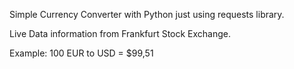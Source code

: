 Simple Currency Converter with Python just using requests library.

Live Data information from Frankfurt Stock Exchange.

Example:
100 EUR to USD = $99,51 
